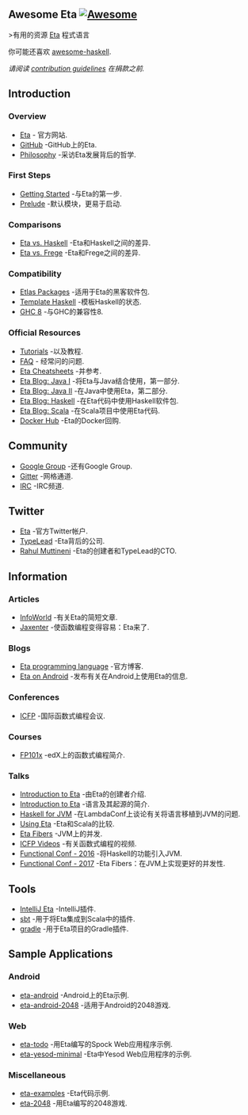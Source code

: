 <div class="github-widget" data-repo="sfischer13/awesome-eta"></div>
<script async src="https://pagead2.googlesyndication.com/pagead/js/adsbygoogle.js"></script><ins class="adsbygoogle" style="display:block" data-ad-client="ca-pub-6890694312814945" data-ad-slot="5473692530" data-ad-format="auto"  data-full-width-responsive="true"></ins>
<!--lint disable double-link-->

## Awesome Eta [![Awesome](https://awesome.re/badge.svg)](https://awesome.re)

&gt;有用的资源 [Eta](https://eta-lang.org/) 程式语言

你可能还喜欢 [awesome-haskell](https://github.com/krispo/awesome-haskell).

*请阅读 [contribution guidelines](https://github.com/sfischer13/awesome-eta/blob/master/contributing.md) 在捐款之前.*


<!-- START doctoc generated TOC please keep comment here to allow auto update -->
<!-- DON'T EDIT THIS SECTION, INSTEAD RE-RUN doctoc TO UPDATE -->


<!-- END doctoc generated TOC please keep comment here to allow auto update -->

## Introduction

### Overview

- [Eta](https://eta-lang.org/) - 官方网站.
- [GitHub](https://github.com/typelead/eta) -GitHub上的Eta.
- [Philosophy](http://blog.ezyang.com/2018/09/hiw18-lets-go-mainstream-with-eta/) -采访Eta发展背后的哲学.

### First Steps

- [Getting Started](https://eta-lang.org/docs/user-guides/eta-user-guide/introduction/what-is-eta) -与Eta的第一步.
- [Prelude](https://github.com/eta-lang/eta-prelude) -默认模块，更易于启动.

### Comparisons

- [Eta vs. Haskell](https://eta-lang.org/docs/faq#eta-not-haskell) -Eta和Haskell之间的差异.
- [Eta vs. Frege](https://eta-lang.org/docs/faq#eta-vs-frege) -Eta和Frege之间的差异.

### Compatibility

- [Etlas Packages](https://github.com/typelead/eta-hackage#supported-packages) -适用于Eta的黑客软件包.
- [Template Haskell](https://eta-lang.org/docs/faq#eta-repl-support) -模板Haskell的状态.
- [GHC 8](https://eta-lang.org/docs/faq#is-eta-compatible-ghc8) -与GHC的兼容性8.

### Official Resources

- [Tutorials](https://eta-lang.org/docs/tutorials) -以及教程.
- [FAQ](https://eta-lang.org/docs/faq) - 经常问的问题.
- [Eta Cheatsheets](https://eta-lang.org/docs/cheatsheets) -并参考.
- [Eta Blog: Java I](https://blog.eta-lang.org/https-medium-com-jyothsnasrinivas-the-best-of-both-the-worlds-eta-and-java-part-1-336d181de89d) -将Eta与Java结合使用，第一部分.
- [Eta Blog: Java II](https://blog.eta-lang.org/the-best-of-both-the-worlds-eta-and-java-part-2-d7cf27acdef7) -在Java中使用Eta，第二部分.
- [Eta Blog: Haskell](https://blog.eta-lang.org/eta-in-practice-working-with-haskell-packages-5dfa3dc0c98a) -在Eta代码中使用Haskell软件包.
- [Eta Blog: Scala](https://blog.eta-lang.org/integrating-eta-into-your-scala-projects-a8d494a2c5b0) -在Scala项目中使用Eta代码.
- [Docker Hub](https://hub.docker.com/r/typelead/eta/) -Eta的Docker回购.

## Community

- [Google Group](https://groups.google.com/forum/#!forum/eta-discuss) -还有Google Group.
- [Gitter](https://gitter.im/typelead/eta) -网格通道.
- [IRC](https://kiwiirc.com/client/irc.freenode.net/#eta-lang) -IRC频道.

## Twitter
- [Eta](https://twitter.com/eta_lang) -官方Twitter帐户.
- [TypeLead](https://twitter.com/typelead) -Eta背后的公司.
- [Rahul Muttineni](https://twitter.com/rahulmutt) -Eta的创建者和TypeLead的CTO.

## Information

### Articles

- [InfoWorld](https://www.infoworld.com/article/3157373/java/new-jvm-language-stands-apart-from-scala-clojure.html) -有关Eta的简短文章.
- [Jaxenter](https://jaxenter.com/eta-pirates-of-the-jvm-133518.html) -使函数编程变得容易：Eta来了.

### Blogs

- [Eta programming language](https://blog.eta-lang.org/) -官方博客.
- [Eta on Android](https://brianmckenna.org/blog/eta_android) -发布有关在Android上使用Eta的信息.

### Conferences

- [ICFP](http://www.icfpconference.org/) -国际函数式编程会议.

### Courses

- [FP101x](https://www.edx.org/course/introduction-functional-programming-delftx-fp101x-0) -edX上的函数式编程简介.

### Talks

- [Introduction to Eta](https://www.youtube.com/watch?v=hmDLNO7Gkxs) -由Eta的创建者介绍.
- [Introduction to Eta](https://brianmckenna.org/files/presentations/lambdajam-2017-eta.pdf) -语言及其起源的简介.
- [Haskell for JVM](https://www.youtube.com/watch?v=P1dmHKJ2vak) -在LambdaConf上谈论有关将语言移植到JVM的问题.
- [Using Eta](https://speakerdeck.com/filippovitale/using-eta-for-what-you-dont-like-writing-in-scala) -Eta和Scala的比较.
- [Eta Fibers](https://rahulmutt.github.io/slides/fuconf17-eta-fibers/slides.html#1) -JVM上的并发.
- [ICFP Videos](https://www.youtube.com/channel/UCwRL68qZFfub1Ep1EScfmBw) -有关函数式编程的视频.
- [Functional Conf - 2016](https://www.youtube.com/watch?v=CscBSNF6qnE) -将Haskell的功能引入JVM.
- [Functional Conf - 2017](https://www.youtube.com/watch?v=ZuJg2cfmSmw) -Eta Fibers：在JVM上实现更好的并发性.

## Tools

- [IntelliJ Eta](https://github.com/typelead/intellij-eta) -IntelliJ插件.
- [sbt](https://github.com/typelead/sbt-eta) -用于将Eta集成到Scala中的插件.
- [gradle](https://github.com/typelead/gradle-eta) -用于Eta项目的Gradle插件.

## Sample Applications

### Android

- [eta-android](https://github.com/puffnfresh/eta-android) -Android上的Eta示例.
- [eta-android-2048](https://github.com/Jyothsnasrinivas/eta-android-2048) -适用于Android的2048游戏.

### Web

- [eta-todo](https://github.com/Jyothsnasrinivas/eta-todo) -用Eta编写的Spock Web应用程序示例.
- [eta-yesod-minimal](https://github.com/Jyothsnasrinivas/eta-yesod-minimal) -Eta中Yesod Web应用程序的示例.

### Miscellaneous

- [eta-examples](https://github.com/typelead/eta-examples) -Eta代码示例.
- [eta-2048](https://github.com/rahulmutt/eta-2048) -用Eta编写的2048游戏.
